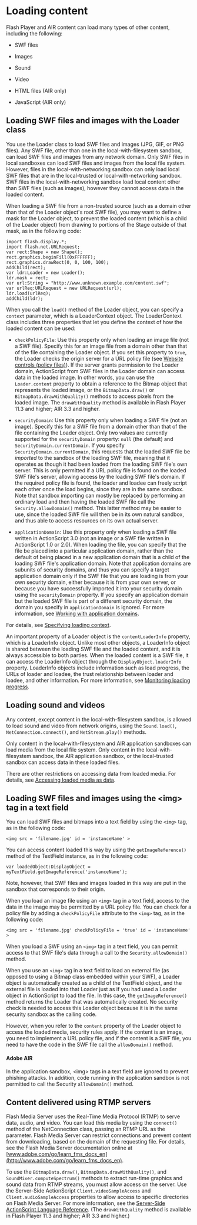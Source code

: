 # Loading content

<div>

Flash Player and AIR content can load many types of other content, including the
following:

- SWF files

- Images

- Sound

- Video

- HTML files (AIR only)

- JavaScript (AIR only)

<!-- -->

</div>

<div>

## Loading SWF files and images with the Loader class

<div>

You use the Loader class to load SWF files and images (JPG, GIF, or PNG files).
Any SWF file, other than one in the local-with-filesystem sandbox, can load SWF
files and images from any network domain. Only SWF files in local sandboxes can
load SWF files and images from the local file system. However, files in the
local-with-networking sandbox can only load local SWF files that are in the
local-trusted or local-with-networking sandbox. SWF files in the
local-with-networking sandbox load local content other than SWF files (such as
images), however they cannot access data in the loaded content.

When loading a SWF file from a non-trusted source (such as a domain other than
that of the Loader object's root SWF file), you may want to define a mask for
the Loader object, to prevent the loaded content (which is a child of the Loader
object) from drawing to portions of the Stage outside of that mask, as in the
following code:

    import flash.display.*;
    import flash.net.URLRequest;
    var rect:Shape = new Shape();
    rect.graphics.beginFill(0xFFFFFF);
    rect.graphics.drawRect(0, 0, 100, 100);
    addChild(rect);
    var ldr:Loader = new Loader();
    ldr.mask = rect;
    var url:String = "http://www.unknown.example.com/content.swf";
    var urlReq:URLRequest = new URLRequest(url);
    ldr.load(urlReq);
    addChild(ldr);

When you call the `load()` method of the Loader object, you can specify a
`context` parameter, which is a LoaderContext object. The LoaderContext class
includes three properties that let you define the context of how the loaded
content can be used:

- `checkPolicyFile`: Use this property only when loading an image file (not a
  SWF file). Specify this for an image file from a domain other than that of the
  file containing the Loader object. If you set this property to `true`, the
  Loader checks the origin server for a URL policy file (see
  [Website controls (policy files)](WS5b3ccc516d4fbf351e63e3d118a9b90204-7e08.html)).
  If the server grants permission to the Loader domain, ActionScript from SWF
  files in the Loader domain can access data in the loaded image. In other
  words, you can use the `Loader.content` property to obtain a reference to the
  Bitmap object that represents the loaded image, or the `BitmapData.draw()` or
  `BitmapData.drawWithQuality()` methods to access pixels from the loaded image.
  The `drawWithQuality` method is available in Flash Player 11.3 and higher; AIR
  3.3 and higher.

- `securityDomain`: Use this property only when loading a SWF file (not an
  image). Specify this for a SWF file from a domain other than that of the file
  containing the Loader object. Only two values are currently supported for the
  `securityDomain` property: `null` (the default) and
  `SecurityDomain.currentDomain`. If you specify `SecurityDomain.currentDomain`,
  this requests that the loaded SWF file be _imported_ to the sandbox of the
  loading SWF file, meaning that it operates as though it had been loaded from
  the loading SWF file's own server. This is only permitted if a URL policy file
  is found on the loaded SWF file's server, allowing access by the loading SWF
  file's domain. If the required policy file is found, the loader and loadee can
  freely script each other once the load begins, since they are in the same
  sandbox. Note that sandbox importing can mostly be replaced by performing an
  ordinary load and then having the loaded SWF file call the
  `Security.allowDomain()` method. This latter method may be easier to use,
  since the loaded SWF file will then be in its own natural sandbox, and thus
  able to access resources on its own actual server.

- `applicationDomain`: Use this property only when loading a SWF file written in
  ActionScript 3.0 (not an image or a SWF file written in ActionScript 1.0 or
  2.0). When loading the file, you can specify that the file be placed into a
  particular application domain, rather than the default of being placed in a
  new application domain that is a child of the loading SWF file's application
  domain. Note that application domains are subunits of security domains, and
  thus you can specify a target application domain only if the SWF file that you
  are loading is from your own security domain, either because it is from your
  own server, or because you have successfully imported it into your security
  domain using the `securityDomain` property. If you specify an application
  domain but the loaded SWF file is part of a different security domain, the
  domain you specify in `applicationDomain` is ignored. For more information,
  see
  [Working with application domains](WSd75bf4610ec9e22f43855da312214da1d8f-8000.html).

For details, see
[Specifying loading context](WS5b3ccc516d4fbf351e63e3d118a9b90204-7de0.html).

An important property of a Loader object is the `contentLoaderInfo` property,
which is a LoaderInfo object. Unlike most other objects, a LoaderInfo object is
shared between the loading SWF file and the loaded content, and it is always
accessible to both parties. When the loaded content is a SWF file, it can access
the LoaderInfo object through the `DisplayObject.loaderInfo` property.
LoaderInfo objects include information such as load progress, the URLs of loader
and loadee, the trust relationship between loader and loadee, and other
information. For more information, see
[Monitoring loading progress](WS5b3ccc516d4fbf351e63e3d118a9b90204-7de1.html).

</div>

</div>

<div>

## Loading sound and videos

<div>

Any content, except content in the local-with-filesystem sandbox, is allowed to
load sound and video from network origins, using the `Sound.load()`,
`NetConnection.connect()`, and `NetStream.play()` methods.

Only content in the local-with-filesystem and AIR application sandboxes can load
media from the local file system. Only content in the local-with-filesystem
sandbox, the AIR application sandbox, or the local-trusted sandbox can access
data in these loaded files.

There are other restrictions on accessing data from loaded media. For details,
see
[Accessing loaded media as data](WS5b3ccc516d4fbf351e63e3d118a9b90204-7d1b.html).

</div>

</div>

<div>

## Loading SWF files and images using the \<img\> tag in a text field

<div>

You can load SWF files and bitmaps into a text field by using the `<img>` tag,
as in the following code:

    <img src = 'filename.jpg' id = 'instanceName' >

You can access content loaded this way by using the `getImageReference()` method
of the TextField instance, as in the following code:

    var loadedObject:DisplayObject = myTextField.getImageReference('instanceName');

Note, however, that SWF files and images loaded in this way are put in the
sandbox that corresponds to their origin.

When you load an image file using an `<img>` tag in a text field, access to the
data in the image may be permitted by a URL policy file. You can check for a
policy file by adding a `checkPolicyFile` attribute to the `<img>` tag, as in
the following code:

    <img src = 'filename.jpg' checkPolicyFile = 'true' id = 'instanceName' >

When you load a SWF using an `<img>` tag in a text field, you can permit access
to that SWF file's data through a call to the `Security.allowDomain()` method.

When you use an `<img>` tag in a text field to load an external file (as opposed
to using a Bitmap class embedded within your SWF), a Loader object is
automatically created as a child of the TextField object, and the external file
is loaded into that Loader just as if you had used a Loader object in
ActionScript to load the file. In this case, the `getImageReference()` method
returns the Loader that was automatically created. No security check is needed
to access this Loader object because it is in the same security sandbox as the
calling code.

However, when you refer to the `content` property of the Loader object to access
the loaded media, security rules apply. If the content is an image, you need to
implement a URL policy file, and if the content is a SWF file, you need to have
the code in the SWF file call the `allowDomain()` method.

<div>

#### Adobe AIR

In the application sandbox, \<img\> tags in a text field are ignored to prevent
phishing attacks. In addition, code running in the application sandbox is not
permitted to call the Security `allowDomain()` method.

</div>

</div>

</div>

<div>

## Content delivered using RTMP servers

<div>

Flash Media Server uses the Real-Time Media Protocol (RTMP) to serve data,
audio, and video. You can load this media by using the `connect()` method of the
NetConnection class, passing an RTMP URL as the parameter. Flash Media Server
can restrict connections and prevent content from downloading, based on the
domain of the requesting file. For details, see the Flash Media Server
documentation online at
[www.adobe.com/go/learn_fms_docs_en](http://www.adobe.com/go/learn_fms_docs_en).

To use the `BitmapData.draw()`, `BitmapData.drawWithQuality()`, and
`SoundMixer.computeSpectrum()` methods to extract run-time graphics and sound
data from RTMP streams, you must allow access on the server. Use the Server-Side
ActionScript `Client.videoSampleAccess` and `Client.audioSampleAccess`
properties to allow access to specific directories on Flash Media Server. For
more information, see the
[Server-Side ActionScript Language Reference](http://www.adobe.com/go/learn_fms_docs_en).
(The `drawWithQuality` method is available in Flash Player 11.3 and higher; AIR
3.3 and higher.)

</div>

</div>

<div>

<div>

</div>

</div>
